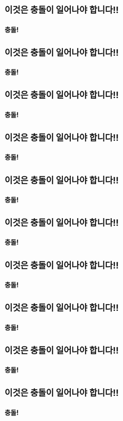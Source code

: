 # 이것은 충돌이 일어나야 합니다!!

## 충돌!

# 이것은 충돌이 일어나야 합니다!!

## 충돌!

# 이것은 충돌이 일어나야 합니다!!

## 충돌!

# 이것은 충돌이 일어나야 합니다!!

## 충돌!

# 이것은 충돌이 일어나야 합니다!!

## 충돌!

# 이것은 충돌이 일어나야 합니다!!

## 충돌!

# 이것은 충돌이 일어나야 합니다!!

## 충돌!

# 이것은 충돌이 일어나야 합니다!!

## 충돌!

# 이것은 충돌이 일어나야 합니다!!

## 충돌!

# 이것은 충돌이 일어나야 합니다!!

## 충돌!

<!-- # KMTestingRepo

### 테스트 방법

1. npm install
2. npm run dev

#### 기타사항

- fontawesome 설치 사용
- 명령어
  npm i --save @fortawesome/fontawesome-svg-core
  npm install --save @fortawesome/free-solid-svg-icons
  npm install --save @fortawesome/react-fontawesome

- 불러오기
  import { faCheckSquare, faSpinner, faBars } from "@fortawesome/free-solid-svg-icons";
  import { FontAwesomeIcon } from "@fortawesome/react-fontawesome";

- 사용하기
  ```java
  <FontAwesomeIcon icon={faBars} />
  ``` -->
